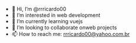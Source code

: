 - 👋 Hi, I’m @rrricardo00
- 👀 I’m interested in web development
- 🌱 I’m currently learning vuejs
- 💞️ I’m looking to collaborate onweb projects
- 📫 How to reach me: rrricardo00@yahoo.com.br

<!---
rrricardo00/rrricardo00 is a ✨ special ✨ repository because its `README.md` (this file) appears on your GitHub profile.
You can click the Preview link to take a look at your changes.
--->

